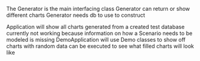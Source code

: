 The Generator is the main interfacing class
Generator can return or show different charts
    Generator needs db to use to construct


Application will show all charts generated from a created test database
    currently not working because information on how a Scenario needs to be modeled is missing
DemoApplication will use Demo classes to show off charts with random data
    can be executed to see what filled charts will look like